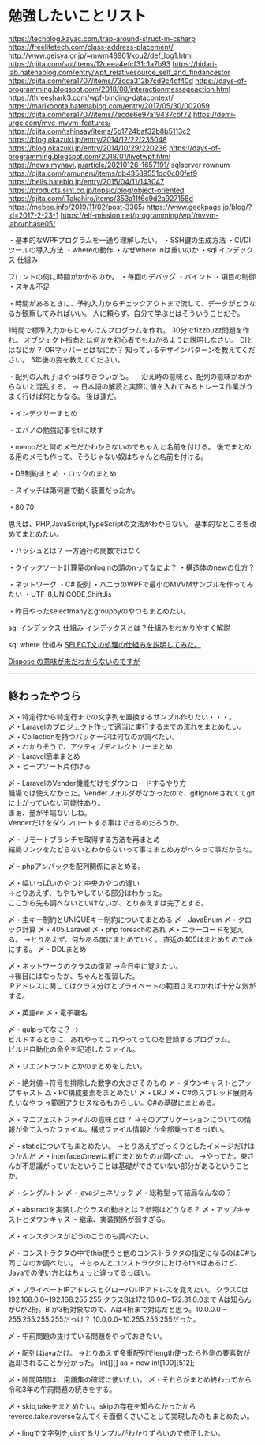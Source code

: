 # 勉強したいことリスト

https://techblog.kayac.com/trap-around-struct-in-csharp
https://freelifetech.com/class-address-placement/
http://www.geisya.or.jp/~mwm48961/kou2/def_log1.html
https://qiita.com/soi/items/12ceea4efcf31c1a7b93
https://hidari-lab.hatenablog.com/entry/wpf_relativesource_self_and_findancestor
https://qiita.com/tera1707/items/73cda312b7cd9c4df40d
https://days-of-programming.blogspot.com/2018/08/interactionmessageaction.html
https://threeshark3.com/wpf-binding-datacontext/
https://marikooota.hatenablog.com/entry/2017/05/30/002059
https://qiita.com/tera1707/items/7ecde6e97a19437cbf72
https://demi-urge.com/mvc-mvvm-features/
https://qiita.com/tshinsay/items/5b1724baf32b8b5113c2
https://blog.okazuki.jp/entry/2014/12/22/235048
https://blog.okazuki.jp/entry/2014/10/29/220236
https://days-of-programming.blogspot.com/2018/01/livetwpf.html
https://news.mynavi.jp/article/20210126-1657191/
sqlserver rownum
https://qiita.com/ramuneru/items/db43589551dd0c00fef9
https://bells.hateblo.jp/entry/2015/04/11/143047
https://products.sint.co.jp/topsic/blog/object-oriented
https://qiita.com/iTakahiro/items/353a11f6c9d2a927158d
https://mebee.info/2019/11/02/post-3365/
https://www.geekpage.jp/blog/?id=2017-2-23-1
https://elf-mission.net/programming/wpf/mvvm-labo/phase05/


・基本的なWPFプログラムを一通り理解したい。
・SSH鍵の生成方法
・CI/DIツールの導入方法
・whereの動作
・なぜwhere inは重いのか
・sql インデックス 仕組み


フロントの何に時間がかかるのか。
・毎回のデバッグ
・バインド
・項目の制御
・スキル不足


・時間があるときに、予約入力からチェックアウトまで流して、データがどうなるか観察してみればいい。
人に頼らず、自分で学ぶとはそういうことだぞ。


1時間で標準入力からじゃんけんプログラムを作れ。
30分でfizzbuzz問題を作れ。
オブジェクト指向とは何かを初心者でもわかるように説明しなさい。
DIとはなにか？
ORマッパーとはなにか？
知っているデザインパターンを教えてください。
5年後の姿を教えてください。


・配列の入れ子はやっぱりきついかも。
　沿え時の意味と、配列の意味がわからないと混乱する。
→
日本語の解読と実際に値を入れてみるトレース作業がうまく行けば何とかなる。
後は運だ。

・インデクサーまとめ

・エバノの勉強記事をtilに映す

・memoだと何のメモだかわからないのでちゃんと名前を付ける。
後でまとめる用のメモも作って、そうじゃない奴はちゃんと名前を付ける。

・DB制約まとめ
・ロックのまとめ

・スイッチは第何層で動く装置だったか。

・80 70

思えば、PHP,JavaScript,TypeScriptの文法がわからない。
基本的なところを改めてまとめたい。  

・ハッシュとは？
一方通行の関数ではなく

・クイックソート計算量のnlog nの頭のnってなによ？
・構造体のnewの仕方？

・ネットワーク
・C# 配列
・バニラのWPFで最小のMVVMサンプルを作ってみたい
・UTF-8,UNICODE,ShiftJis



・昨日やったselectmanyとgroupbyのやつもまとめたい。

sql インデックス 仕組み
[インデックスとは？仕組みをわかりやすく解説](https://products.sint.co.jp/siob/blog/index)

sql where 仕組み
[SELECT文の処理の仕組みを説明してみた。](https://nattou-curry-2.hatenadiary.org/entry/20090315/1237089749)

[Dispose の意味が未だわからないのですが](https://atmarkit.itmedia.co.jp/bbs/phpBB/viewtopic.php?topic=34497&forum=7)  

---

## 終わったやつら

〆・特定行から特定行までの文字列を置換するサンプル作りたい・・・。  
〆・Laravelのプロジェクト作って適当に実行するまでの流れをまとめたい。  
〆・Collectionを持つパッケージは何なのか調べたい。  
〆・わかりそうで、アクティブディレクトリーまとめ  
〆・Laravel簡単まとめ  
〆・ヒープソート片付ける  

〆・LaravelのVender機能だけをダウンロードするやり方  
職場では使えなかった。Venderフォルダがなかったので、gitIgnoreされててgitに上がっていない可能性あり。  
まぁ、量が半端ないしね。  
Venderだけをダウンロートする事はできるのだろうか。  

〆・リモートブランチを取得する方法を再まとめ  
結局リンクをたどらないとわからないって事はまとめ方がヘタって事だからね。  

〆・phpアンパックを配列関係にまとめる。  

〆・幅いっぱいのやつと中央のやつの違い  
→とりあえず、もやもやしている部分はわかった。  
ここから先も調べないといけないが、とりあえずは完了とする。  

〆・主キー制約とUNIQUEキー制約についてまとめる
〆・JavaEnum
〆・クロック計算
〆・405,Laravel
〆・php foreachのあれ
〆・エラーコードを覚える。
→とりあえず、何かある度にまとめていく。
直近の405はまとめたのでokにする。
〆・DDLまとめ

〆・ネットワークのクラスの復習
→今日中に覚えたい。  
→後日にはなったが、ちゃんと復習した。  
IPアドレスに関してはクラス分けとプライベートの範囲さえわかれば十分な気がする。  

〆・英語ee
〆・電子署名

〆・gulpってなに？
→  
ビルドするときに、あれやってこれやってってのを登録するプログラム。  
ビルド自動化の命令を記述したファイル。  

〆・リエントラントとかのまとめをしたい。

〆・絶対値→符号を排除した数字の大きさそのもの
〆・ダウンキャストとアップキャスト
△・PC構成要素をまとめたい
〆・LRU
〆・C#のスプレッド展開みたいなやつ
→範囲アクセスなるものらしい。C#の基礎にまとめる。

〆・マニフェストファイルの意味とは？
→そのアプリケーションについての情報が全て入ったファイル。構成ファイル情報とか全部乗ってるっぽい。

〆・staticについてもまとめたい。
→とりあえずざっくりとしたイメージだけはつかんだ
〆・interfaceのnewは前にまとめたのか調べたい。
→やってた。東さんが不思議がっていたということは基礎ができていない部分があるということか。

〆・シングルトン
〆・javaジェネリック
〆・総称型って結局なんなの？

〆・abstractを実装したクラスの動きとは？参照はどうなる？
〆・アップキャストとダウンキャスト
継承、実装関係が弱すぎる。

〆・インスタンスがどうのこうのも調べたい。

〆・コンストラクタの中でthis使うと他のコンストラクタの指定になるのはC#も同じなのか調べたい。
→ちゃんとコンストラクタにおけるthisはあるけど、Javaでの使い方とはちょっと違ってるっぽい。

〆・プライベートIPアドレスとグローバルIPアドレスを覚えたい。
クラスCは192.168.0.0~192.168.255.255
クラスBは172.16.0.0~172.31.0.0まで
Aは知らんがCが2桁。B が3桁対象なので、Aは4桁まで対応だと思う。10.0.0.0 ~ 255.255.255.255だっけ？
10.0.0.0~10.255.255.255だった。

〆・午前問題の抜けている問題をやっておきたい。

〆・配列はjavaだけ。
→とりあえず多重配列でlength使ったら外側の要素数が返却されることが分かった。
int[][] aa = new int[100][512];

〆・隙間時間は、用語集の確認に使いたい。
〆・それらがまとめ終わってから令和3年の午前問題の続きをする。

〆・skip,takeをまとめたい。skipの存在を知らなかったからreverse.take.reverseなんてくそ面倒くさいことして実現したのもまとめたい。

〆・linqで文字列をjoinするサンプルがわかりずらいので修正したい。

